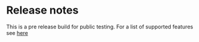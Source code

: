 # Release notes

This is a pre release build for public testing.
For a list of supported features see [here](../README.md)

